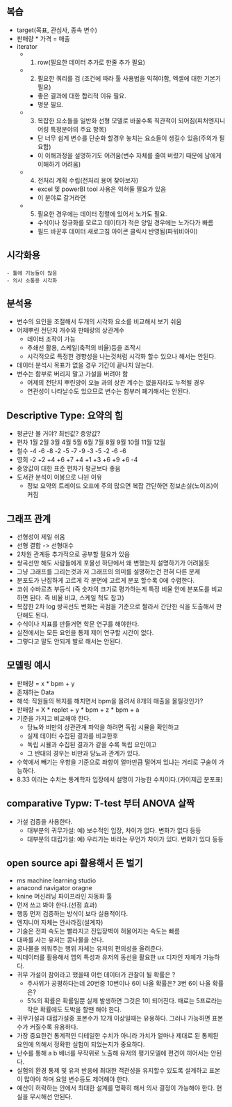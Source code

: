 ## 복습
- target(목표, 관심사, 종속 변수)
- 판매량 * 가격 = 매출
- iterator
    - 1. row(필요한 데이터 추가로 한줄 추가 필요)
    - 2. 필요한 쿼리를 검 (조건에 따라 툴 사용법을 익혀야함, 엑셀에 대한 기본기 필요)
        - 좋은 결과에 대한 합리적 이유 필요.
        - 명문 필요.
    - 3. 복잡한 요소들을 일반화 선형 모델로 바꿀수록 직관적이 되어짐(피처엔지니어링 특정분야의 주요 항목)
        - 단 너무 쉽게 변수를 단순화 할경우 놓치는 요소들이 생길수 있음(주의가 필요함)
        - 이 이해과정을 설명하기도 어려움(변수 자체를 줄여 버렸기 때문에 남에게 이해하기 어려움)
    - 4. 전처리 계획 수립(전처리 용어 찾아보자)
        - excel 및 powerBI tool 사용은 익혀둘 필요가 있음
        - 이 분야로 갈거라면
    - 5. 필요한 경우에는 데이터 정렬에 있어서 노가도 필요.
        - 수식이나 정규화를 모르고 데이터가 적은 양일 경우에는 노가다가 빠름
        - 필드 바꾼후 데이터 새로고침 아이콘 클릭시 반영됨(파워비아이)
## 시각화용
    - 툴에 기능들이 많음
    - 의사 소통용 시각화

## 분석용
- 변수의 요인을 조절해서 두개의 시각화 요소를 비교해서 보기 쉬움
- 어제뿌린 전단지 개수와 판매량의 상관계수
    - 데이터 조작이 가능
    - 추쇄선 활용, 스케일(축적의 비율)등을 조작시
    - 시각적으로 특정한 경향성을 나는것처럼 시각화 할수 있으나 해서는 안된다.
- 데이터 분석시 목표가 없을 경우 기간이 끝나지 않는다.
- 변수는 함부로 버리지 말고 가설을 버려야 함
    - 어제의 전단지 뿌린양이 오늘 과의 상관 계수는 없을지라도 누적될 경우
    - 연관성이 나타날수도 있으므로 변수는 함부러 폐기해서는 안된다.

## Descriptive Type: 요약의 힘
- 평균만 볼 거야? 최빈값? 중앙값?
- 편차    1월    2월    3월    4월    5월   6월    7월    8월    9월    10월    11월    12월
- 철수    -4     -6     -8    -2     -5    -7     -9     -3    -5     -2      -6      -6         
- 영희    -2     +2     +4    +6     +7    +4     +1     +3    +6     +9      +6      -4
- 중앙값이 대한 표준 편차가 평균보다 좋음
- 도서관 분석이 이봉으로 나뉜 이유
    - 정보 요약의 트레이드 오프에 주의 많으면 복잡 간단하면 정보손실(노이즈)이 커짐

## 그래프 관계
- 선형성이 제일 쉬움
- 선형 결합 -> 선형대수
- 2차원 관계등 추가적으로 공부할 필요가 있음 
- 쌍곡선만 해도 사람들에게 포물선 하단에서 왜 변했는지 설명하기가 어려울듯
- 그냥 그래프를 그리는것과 저 그래프의 의미를 설명하는건 전혀 다른 문제
- 분포도가 난잡하게 고르게 각 분면에 고르게 분포 할수록 0에 수렴한다.
- 코쉬 수바르츠 부등식 (즉 숫자의 크기로 평가하는게 특정 비율 안에 분포도를 비교하면 된다. 즉 비율 비교, 스케일 척도 참고)
- 복잡한 2차 log 쌍곡선도 변화는 곡점을 기준으로 짤라서 간단한 식을 도출해서 판단해도 된다.
- 수식이나 지표를 만들거면 학문 연구를 해야한다.
- 실전에서는 모든 요인을 통제 제어 연구할 시간이 없다.
- 그렇다고 말도 안되게 발로 해서는 안된다.

## 모델링 예시
- 판매량 = x * bpm + y
- 존재하는 Data
- 해석: 직원들의 복지를 해치면서 bpm을 올려서 8개의 매출을 올릴것인가?
- 판매량 = X * replet + y * bpm + z * bpm + a
- 기준을 가지고 비교해야 한다.
    - 당뇨와 비만의 상관관계 파악을 하려면 독립 시뮬을 확인하고
    - 실제 데이터 수집된 결과를 비교한후
    - 독립 시뮬과 수집된 결과가 같을 수록 독립 요인이고
    - 그 반대의 경우는 비만과 당뇨과 관계가 있다.
- 수학에서 빼기는 우항을 기준으로 좌항이 얼마만큼 떨어져 있냐는 거리로 구술이 가능하다.
- 8.33 이라는 수치는 통계학자 입장에서 설명이 가능한 수치이다.(카이제곱 분포표)

## comparative Typw: T-test 부터 ANOVA 살짝
- 가설 검증을 사용한다.
    - 대부분의 귀무가설: 예) 보수적인 입장, 차이가 없다. 변화가 없다 등등
    - 대부분의 대립가설: 예) 우리가는 바라는 무언가 차이가 있다. 변화가 있다 등등

## open source api 활용해서 돈 벌기
- ms machine learning studio
- anacond navigator oragne
- knine 머신러닝 파이프라인 자동화 툴
- 먼저 쓰고 봐야 한다.(선점 효과)
- 행동 먼저 검증하는 방식이 보다 실용적이다.
- 엔지니어 자체는 안사라짐(설계자)
- 기술은 전파 속도는 빨라지고 진입장벽이 허물어지는 속도는 빠름
- 대파를 사는 유저는 콩나물을 산다.
- 콩나물을 띄워주는 행위 자체는 유저의 편의성을 올려준다.
- 빅데이터를 활용해서 앱의 특성과 유저의 동선을 활요한 ux 디자인 자체가 가능하다.
- 귀무 가설이 참이라고 했을때 이런 데이터가 관찰이 될 확률은 ?
    - 주사위가 공평하다는데 20번중 10번이나 6이 나올 확률은? 3번 6이 나올 확률은?
    - 5%의 확률은 확률일뿐 실제 발생하면 그것은 1이 되어진다. 때로는 5프로라는 작은 확률에도 도박을 할땐 해야 한다.
- 귀무가설과 대립가설중 표본수가 12개 이상일때는 유용하다. 그러나 가능하면 표본수가 커질수록 유용하다.
- 가장 중요한건 통계적인 디테일한 수치가 아니라 가치가 얼마나 제대로 된 통제된 요인에 의해서 정확한 실험이 되었는지가 중요하다.
- 난수를 통해 a b 배너를 무작위로 노출해 유저의 평가모델에 편견이 끼어서는 안된다.
- 실험의 환경 통제 및 유저 반응에 최대한 객관성을 유지할수 있도록 설계하고 표본이 많아야 하며 요일 변수등도 제어해야 한다.
- 예산이 허락하는 안에서 최대한 설계를 명확히 해서 의사 결정이 가능해야 한다. 현실을 무시해선 안된다.